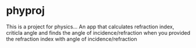 # phyproj

This is a project for physics... An app that calculates refraction index, criticla angle and finds the angle of incidence/refraction when you provided the refraction index with angle of incidence/refraction
